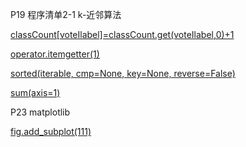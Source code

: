 P19 程序清单2-1 k-近邻算法


[classCount[voteIlabel]=classCount.get(voteIlabel,0)+1](https://blog.csdn.net/weixin_38705903/article/details/79231551)

[operator.itemgetter(1)](https://blog.csdn.net/qq_22022063/article/details/79019294)

[sorted(iterable, cmp=None, key=None, reverse=False)](https://www.jb51.net/article/147635.htm)

[sum(axis=1)](https://www.cnblogs.com/yyxayz/p/4033736.html)


P23 matplotlib

[fig.add_subplot(111)](https://blog.csdn.net/s201402023/article/details/51536687)
